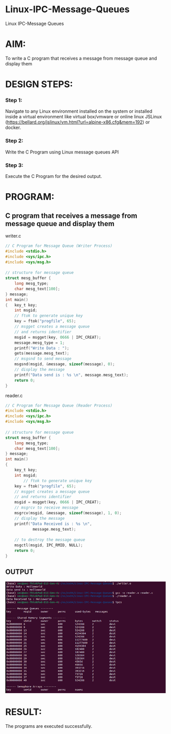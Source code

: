 # Linux-IPC-Message-Queues
Linux IPC-Message Queues

# AIM:
To write a C program that receives a message from message queue and display them

# DESIGN STEPS:

### Step 1:

Navigate to any Linux environment installed on the system or installed inside a virtual environment like virtual box/vmware or online linux JSLinux (https://bellard.org/jslinux/vm.html?url=alpine-x86.cfg&mem=192) or docker.

### Step 2:

Write the C Program using Linux message queues API 

### Step 3:

Execute the C Program for the desired output. 

# PROGRAM:

## C program that receives a message from message queue and display them
writer.c
```c
// C Program for Message Queue (Writer Process) 
#include <stdio.h> 
#include <sys/ipc.h> 
#include <sys/msg.h> 

// structure for message queue 
struct mesg_buffer { 
	long mesg_type; 
	char mesg_text[100]; 
} message; 
int main() 
{ 	key_t key; 
	int msgid;
    // ftok to generate unique key 
	key = ftok("progfile", 65); 
	// msgget creates a message queue 
	// and returns identifier 
	msgid = msgget(key, 0666 | IPC_CREAT); 
	message.mesg_type = 1; 
	printf("Write Data : "); 
	gets(message.mesg_text); 
	// msgsnd to send message 
	msgsnd(msgid, &message, sizeof(message), 0); 
	// display the message 
	printf("Data send is : %s \n", message.mesg_text); 
	return 0; 
} 
```
reader.c
```c
// C Program for Message Queue (Reader Process)
#include <stdio.h>
#include <sys/ipc.h>
#include <sys/msg.h>

// structure for message queue
struct mesg_buffer {
	long mesg_type;
	char mesg_text[100];
} message;
int main()
{
	key_t key;
	int msgid;
    	// ftok to generate unique key
	key = ftok("progfile", 65);
	// msgget creates a message queue
	// and returns identifier
	msgid = msgget(key, 0666 | IPC_CREAT);
	// msgrcv to receive message
	msgrcv(msgid, &message, sizeof(message), 1, 0);
	// display the message
	printf("Data Received is : %s \n",
			message.mesg_text);

	// to destroy the message queue
	msgctl(msgid, IPC_RMID, NULL);
	return 0;
}
```
## OUTPUT

![alt text](output.jpeg)
# RESULT:
The programs are executed successfully.
